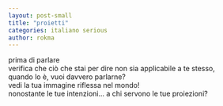```yaml
---
layout: post-small
title: "proietti"
categories: italiano serious
author: rokma
---
```


prima di parlare  
verifica che ciò che stai per dire non sia applicabile a te stesso,  
quando lo è, vuoi davvero parlarne?  
vedi la tua immagine riflessa nel mondo!  
nonostante le tue intenzioni...
a chi servono le tue proiezioni?
 

